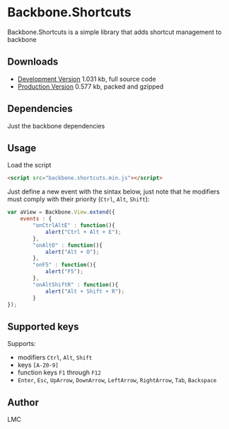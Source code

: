 # Backbone.Shortcuts

Backbone.Shortcuts is a simple library that adds shortcut management to backbone

## Downloads

  * [Development Version](https://raw.github.com/lmc981/backbone-shortcuts/master/backbone.shortcuts.js) 1.031 kb, full source code
  * [Production Version](https://raw.github.com/lmc981/backbone-shortcuts/master/backbone.shortcuts.min.js) 0.577 kb, packed and gzipped

## Dependencies

Just the backbone dependencies

## Usage

Load the script

```html
<script src="backbone.shortcuts.min.js"></script>
```
Just define a new event with the sintax below,
just note that he modifiers must comply with their priority (`Ctrl`, `Alt`, `Shift`):

```javascript
var aView = Backbone.View.extend({
    events : {
        "onCtrlAltE" : function(){
            alert("Ctrl + Alt + E");
        },
        "onAltO" : function(){
            alert("Alt + O");
        },
        "onF5" : function(){
            alert("F5");
        },
        "onAltShiftR" : function(){
            alert("Alt + Shift + R");
        }
});
```

## Supported keys

Supports:
* modifiers `Ctrl`, `Alt`, `Shift`
* keys `[A-Z0-9]`
* function keys `F1` through `F12`
* `Enter`, `Esc`, `UpArrow`, `DownArrow`, `LeftArrow`, `RightArrow`, `Tab`, `Backspace`


## Author

LMC
